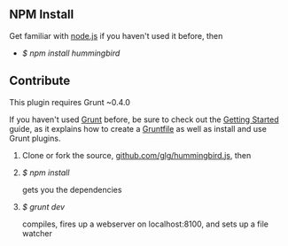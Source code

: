 ## NPM Install
Get familiar with [node.js](http://nodejs.org/) if you haven't used it
before, then

* _$ npm install hummingbird_

## Contribute
This plugin requires Grunt ~0.4.0

If you haven't used [Grunt](http://gruntjs.com/) before, be sure to
check out the [Getting
Started](http://gruntjs.com/getting-started) guide, as it explains how
to create a [Gruntfile](http://gruntjs.com/sample-gruntfile) as well as
install and use Grunt plugins.

1. Clone or fork the source, [github.com/glg/hummingbird.js](http://github.com/glg/hummingbird.js), then

1. _$ npm install_
 
    gets you the dependencies

1. _$ grunt dev_

    compiles, fires up a webserver on localhost:8100, and
    sets up a file watcher

